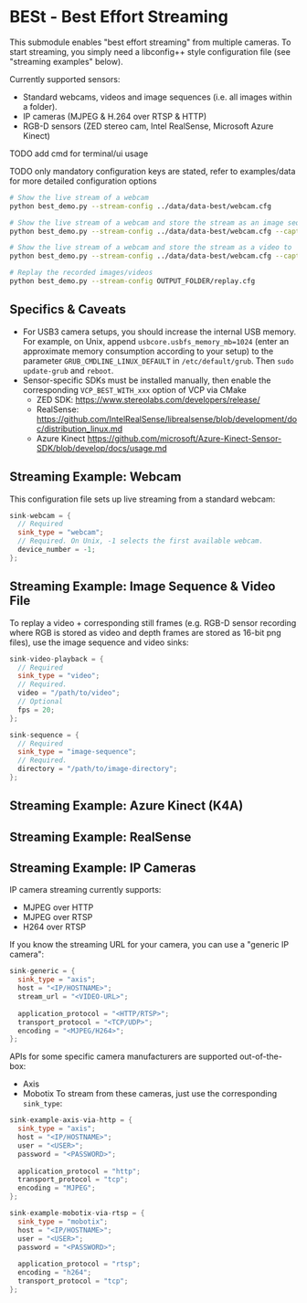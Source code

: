 # BESt - Best Effort Streaming
This submodule enables "best effort streaming" from multiple cameras.
To start streaming, you simply need a libconfig++ style configuration file (see "streaming examples" below).

Currently supported sensors:
* Standard webcams, videos and image sequences (i.e. all images within a folder).
* IP cameras (MJPEG & H.264 over RTSP & HTTP)
* RGB-D sensors (ZED stereo cam, Intel RealSense, Microsoft Azure Kinect)

TODO add cmd for terminal/ui usage

TODO only mandatory configuration keys are stated, refer to examples/data for more detailed configuration options

```bash
# Show the live stream of a webcam
python best_demo.py --stream-config ../data/data-best/webcam.cfg

# Show the live stream of a webcam and store the stream as an image sequence to 'OUTPUT_FOLDER'
python best_demo.py --stream-config ../data/data-best/webcam.cfg --capture OUTPUT_FOLDER

# Show the live stream of a webcam and store the stream as a video to 'OUTPUT_FOLDER'
python best_demo.py --stream-config ../data/data-best/webcam.cfg --capture OUTPUT_FOLDER --video

# Replay the recorded images/videos
python best_demo.py --stream-config OUTPUT_FOLDER/replay.cfg
```

## Specifics & Caveats
* For USB3 camera setups, you should increase the internal USB memory.<br/>For example, on Unix, append `usbcore.usbfs_memory_mb=1024` (enter an approximate memory consumption according to your setup) to the parameter `GRUB_CMDLINE_LINUX_DEFAULT` in `/etc/default/grub`. Then `sudo update-grub` and `reboot`.
* Sensor-specific SDKs must be installed manually, then enable the corresponding `VCP_BEST_WITH_xxx` option of VCP via CMake
  * ZED SDK: https://www.stereolabs.com/developers/release/
  * RealSense: https://github.com/IntelRealSense/librealsense/blob/development/doc/distribution_linux.md
  * Azure Kinect https://github.com/microsoft/Azure-Kinect-Sensor-SDK/blob/develop/docs/usage.md


## Streaming Example: Webcam
This configuration file sets up live streaming from a standard webcam:
```c++
sink-webcam = {
  // Required
  sink_type = "webcam";
  // Required. On Unix, -1 selects the first available webcam.
  device_number = -1;
};
```


## Streaming Example: Image Sequence & Video File
To replay a video + corresponding still frames (e.g. RGB-D sensor recording where RGB is stored as video and depth frames are stored as 16-bit png files), use the image sequence and video sinks:
```c++
sink-video-playback = {
  // Required
  sink_type = "video";
  // Required.
  video = "/path/to/video";
  // Optional
  fps = 20;
};

sink-sequence = {
  // Required
  sink_type = "image-sequence";
  // Required.
  directory = "/path/to/image-directory";
};
```


## Streaming Example: Azure Kinect (K4A)

## Streaming Example: RealSense


## Streaming Example: IP Cameras
IP camera streaming currently supports:
* MJPEG over HTTP
* MJPEG over RTSP
* H264 over RTSP

If you know the streaming URL for your camera, you can use a "generic IP camera":
```c++
sink-generic = {
  sink_type = "axis";
  host = "<IP/HOSTNAME>";
  stream_url = "<VIDEO-URL>";
  
  application_protocol = "<HTTP/RTSP>";
  transport_protocol = "<TCP/UDP>";
  encoding = "<MJPEG/H264>";
};
```

APIs for some specific camera manufacturers are supported out-of-the-box:
* Axis
* Mobotix
To stream from these cameras, just use the corresponding `sink_type`:
```c++
sink-example-axis-via-http = {
  sink_type = "axis";
  host = "<IP/HOSTNAME>";
  user = "<USER>";
  password = "<PASSWORD>";
  
  application_protocol = "http";
  transport_protocol = "tcp";
  encoding = "MJPEG";
};

sink-example-mobotix-via-rtsp = {
  sink_type = "mobotix";
  host = "<IP/HOSTNAME>";
  user = "<USER>";
  password = "<PASSWORD>";
  
  application_protocol = "rtsp";
  encoding = "h264";
  transport_protocol = "tcp";
};
```


